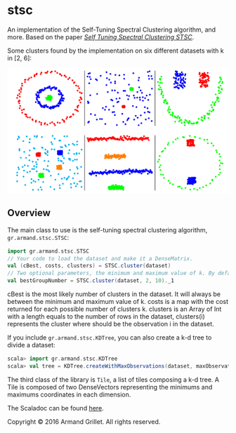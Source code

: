 # stsc

An implementation of the Self-Tuning Spectral Clustering algorithm, and more. Based on the paper [*Self Tuning Spectral Clustering STSC*](http://www.vision.caltech.edu/lihi/Demos/SelfTuningClustering.html).

Some clusters found by the implementation on six different datasets with k in [2, 6]:

<p align="center">
<img src="results.png">
</p>

## Overview
The main class to use is the self-tuning spectral clustering algorithm, `gr.armand.stsc.STSC`:

````scala
import gr.armand.stsc.STSC
// Your code to load the dataset and make it a DenseMatrix.
val (cBest, costs, clusters) = STSC.cluster(dataset)
// Two optional parameters, the minimum and maximum value of k. By default: 2 and 6.
val bestGroupNumber = STSC.cluster(dataset, 2, 10)._1
````

cBest is the most likely number of clusters in the dataset. It will always be between the minimum and maximum value of k.
costs is a map with the cost returned for each possible number of clusters k.
clusters is an Array of Int with a length equals to the number of rows in the dataset, clusters(i) represents the cluster where should be the observation i in the dataset.

If you include `gr.armand.stsc.KDTree`, you can also create a k-d tree to divide a dataset:

````scala
scala> import gr.armand.stsc.KDTree
scala> val tree = KDTree.createWithMaxObservations(dataset, maxObservationsPerTile, tileBorderWidth)
````

The third class of the library is `Tile`, a list of tiles composing a k-d tree.
A Tile is composed of two DenseVectors representing the minimums and maximums coordinates in each dimension.

The Scaladoc can be found [here](https://armand.gr/stsc).

Copyright © 2016 Armand Grillet. All rights reserved.
